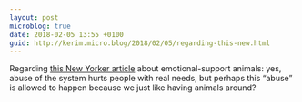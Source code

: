 ```yaml
---
layout: post
microblog: true
date: 2018-02-05 13:55 +0100
guid: http://kerim.micro.blog/2018/02/05/regarding-this-new.html
---
```

Regarding [this New Yorker article](https://www.newyorker.com/magazine/2014/10/20/pets-allowed) about emotional-support animals: yes, abuse of the system hurts people with real needs, but perhaps this “abuse” is allowed to happen because we just like having animals around?
